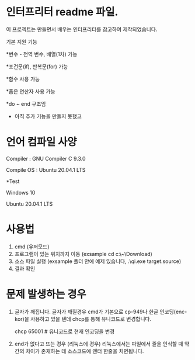 # 인터프리터 readme 파일. 

이 프로젝트는 만들면서 배우는 인터프리터를 참고하여 제작되었습니다.




기본 지원 기능

*변수 - 전역 변수, 배열(1차) 가능

*조건문(if), 반복문(for) 가능

*함수 사용 가능

*좁은 연산자 사용 가능

*do ~ end 구조임




* 아직 추가 기능을 만들지 못했고

# 언어 컴파일 사양

Compiler : GNU Compiler C 9.3.0

Compile OS : Ubuntu 20.04.1 LTS



*Test

Windows 10

Ubuntu 20.04.1 LTS



# 사용법

 1. cmd (유저모드)
 2. 프로그램이 있는 위치까지 이동 (exsample cd c:\\~\Download)
 3. 소스 파일 실행 (exsample 폴더 안에 예제 있습니다, .\qi.exe target.source)
 4. 결과 확인

# 문제 발생하는 경우
 1. 글자가 깨집니다.
    글자가 깨질경우 cmd가 기본으로 cp-949나 한글 인코딩(enc-kor)을 사용하고 있을 텐데
    chcp를 통해 유니코드로 변경합니다.
    
    chcp 65001  # 유니코드로 현재 인코딩을 변경
 
 2. end가 없다고 뜨는 경우 (리눅스에 경우)
    리눅스에서는 파일에서 줄을 인식할 때 약간의 차이가 존재하는 데
    소스코드에 엔터 한줄을 치면됩니다.
